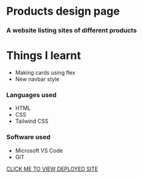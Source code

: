 # Products design page

### A website listing sites of different products

# Things I learnt

* Making cards using flex
* New navbar style

### Languages used

* HTML
* CSS
* Tailwind CSS

### Software used

* Microsoft VS Code
* GIT





[CLICK ME TO VIEW DEPLOYED SITE](https://iridescent-malasada-17d8c9.netlify.app/)
